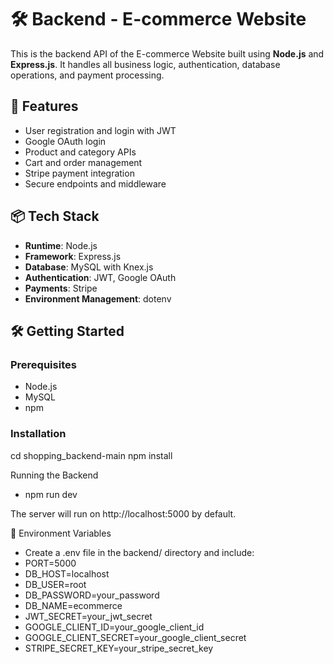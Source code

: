 # 🛠️ Backend - E-commerce Website

This is the backend API of the E-commerce Website built using **Node.js** and **Express.js**. It handles all business logic, authentication, database operations, and payment processing.

## 🚀 Features
- User registration and login with JWT
- Google OAuth login
- Product and category APIs
- Cart and order management
- Stripe payment integration
- Secure endpoints and middleware

## 📦 Tech Stack
- **Runtime**: Node.js
- **Framework**: Express.js
- **Database**: MySQL with Knex.js
- **Authentication**: JWT, Google OAuth
- **Payments**: Stripe
- **Environment Management**: dotenv

## 🛠️ Getting Started

### Prerequisites
- Node.js
- MySQL
- npm

### Installation

cd shopping_backend-main
npm install


Running the Backend
- npm run dev

The server will run on http://localhost:5000 by default.

🔐 Environment Variables
- Create a .env file in the backend/ directory and include:
 - PORT=5000
 - DB_HOST=localhost
 - DB_USER=root
 - DB_PASSWORD=your_password
 - DB_NAME=ecommerce
 - JWT_SECRET=your_jwt_secret
 - GOOGLE_CLIENT_ID=your_google_client_id
 - GOOGLE_CLIENT_SECRET=your_google_client_secret
 - STRIPE_SECRET_KEY=your_stripe_secret_key
